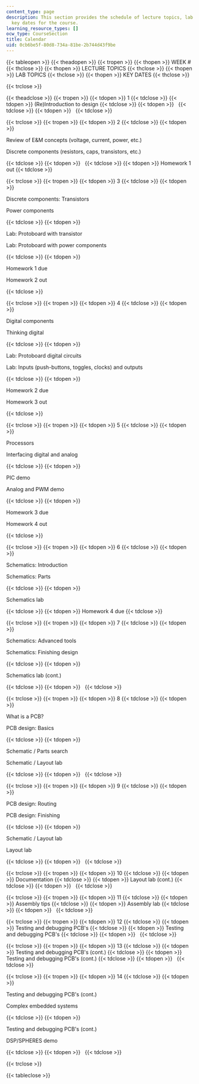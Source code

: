 ```yaml
---
content_type: page
description: This section provides the schedule of lecture topics, lab topics, and
  key dates for the course.
learning_resource_types: []
ocw_type: CourseSection
title: Calendar
uid: 0cb6be5f-80d8-734a-81be-2b744d43f9be
---
```


{{< tableopen >}}
{{< theadopen >}}
{{< tropen >}}
{{< thopen >}}
WEEK #
{{< thclose >}}
{{< thopen >}}
LECTURE TOPICS
{{< thclose >}}
{{< thopen >}}
LAB TOPICS
{{< thclose >}}
{{< thopen >}}
KEY DATES
{{< thclose >}}

{{< trclose >}}

{{< theadclose >}}
{{< tropen >}}
{{< tdopen >}}
1
{{< tdclose >}}
{{< tdopen >}}
(Re)Introduction to design
{{< tdclose >}}
{{< tdopen >}}
 
{{< tdclose >}}
{{< tdopen >}}
 
{{< tdclose >}}

{{< trclose >}}
{{< tropen >}}
{{< tdopen >}}
2
{{< tdclose >}}
{{< tdopen >}}


Review of E&M concepts (voltage, current, power, etc.)

Discrete components (resistors, caps, transistors, etc.)


{{< tdclose >}}
{{< tdopen >}}
 
{{< tdclose >}}
{{< tdopen >}}
Homework 1 out
{{< tdclose >}}

{{< trclose >}}
{{< tropen >}}
{{< tdopen >}}
3
{{< tdclose >}}
{{< tdopen >}}


Discrete components: Transistors

Power components


{{< tdclose >}}
{{< tdopen >}}


Lab: Protoboard with transistor

Lab: Protoboard with power components


{{< tdclose >}}
{{< tdopen >}}


Homework 1 due

Homework 2 out


{{< tdclose >}}

{{< trclose >}}
{{< tropen >}}
{{< tdopen >}}
4
{{< tdclose >}}
{{< tdopen >}}


Digital components

Thinking digital


{{< tdclose >}}
{{< tdopen >}}


Lab: Protoboard digital circuits

Lab: Inputs (push-buttons, toggles, clocks) and outputs


{{< tdclose >}}
{{< tdopen >}}


Homework 2 due

Homework 3 out


{{< tdclose >}}

{{< trclose >}}
{{< tropen >}}
{{< tdopen >}}
5
{{< tdclose >}}
{{< tdopen >}}


Processors

Interfacing digital and analog


{{< tdclose >}}
{{< tdopen >}}


PIC demo

Analog and PWM demo


{{< tdclose >}}
{{< tdopen >}}


Homework 3 due

Homework 4 out


{{< tdclose >}}

{{< trclose >}}
{{< tropen >}}
{{< tdopen >}}
6
{{< tdclose >}}
{{< tdopen >}}


Schematics: Introduction

Schematics: Parts


{{< tdclose >}}
{{< tdopen >}}


Schematics lab


{{< tdclose >}}
{{< tdopen >}}
Homework 4 due
{{< tdclose >}}

{{< trclose >}}
{{< tropen >}}
{{< tdopen >}}
7
{{< tdclose >}}
{{< tdopen >}}


Schematics: Advanced tools

Schematics: Finishing design


{{< tdclose >}}
{{< tdopen >}}


Schematics lab (cont.)


{{< tdclose >}}
{{< tdopen >}}
 
{{< tdclose >}}

{{< trclose >}}
{{< tropen >}}
{{< tdopen >}}
8
{{< tdclose >}}
{{< tdopen >}}


What is a PCB?

PCB design: Basics


{{< tdclose >}}
{{< tdopen >}}


Schematic / Parts search

Schematic / Layout lab


{{< tdclose >}}
{{< tdopen >}}
 
{{< tdclose >}}

{{< trclose >}}
{{< tropen >}}
{{< tdopen >}}
9
{{< tdclose >}}
{{< tdopen >}}


PCB design: Routing

PCB design: Finishing


{{< tdclose >}}
{{< tdopen >}}


Schematic / Layout lab

Layout lab


{{< tdclose >}}
{{< tdopen >}}
 
{{< tdclose >}}

{{< trclose >}}
{{< tropen >}}
{{< tdopen >}}
10
{{< tdclose >}}
{{< tdopen >}}
Documentation
{{< tdclose >}}
{{< tdopen >}}
Layout lab (cont.)
{{< tdclose >}}
{{< tdopen >}}
 
{{< tdclose >}}

{{< trclose >}}
{{< tropen >}}
{{< tdopen >}}
11
{{< tdclose >}}
{{< tdopen >}}
Assembly tips
{{< tdclose >}}
{{< tdopen >}}
Assembly lab
{{< tdclose >}}
{{< tdopen >}}
 
{{< tdclose >}}

{{< trclose >}}
{{< tropen >}}
{{< tdopen >}}
12
{{< tdclose >}}
{{< tdopen >}}
Testing and debugging PCB's
{{< tdclose >}}
{{< tdopen >}}
Testing and debugging PCB's
{{< tdclose >}}
{{< tdopen >}}
 
{{< tdclose >}}

{{< trclose >}}
{{< tropen >}}
{{< tdopen >}}
13
{{< tdclose >}}
{{< tdopen >}}
Testing and debugging PCB's (cont.)
{{< tdclose >}}
{{< tdopen >}}
Testing and debugging PCB's (cont.)
{{< tdclose >}}
{{< tdopen >}}
 
{{< tdclose >}}

{{< trclose >}}
{{< tropen >}}
{{< tdopen >}}
14
{{< tdclose >}}
{{< tdopen >}}


Testing and debugging PCB's (cont.)

Complex embedded systems


{{< tdclose >}}
{{< tdopen >}}


Testing and debugging PCB's (cont.)

DSP/SPHERES demo


{{< tdclose >}}
{{< tdopen >}}
 
{{< tdclose >}}

{{< trclose >}}

{{< tableclose >}}